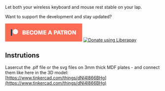 Let both your wireless keyboard and mouse rest stable on your lap.

Want to support the development and stay updated?

<a href="https://www.patreon.com/bePatron?u=24983231"><img alt="Become a Patreon" src="images/patreon_button.svg"></a> <a href="https://liberapay.com/glowingkitty/donate"><img alt="Donate using Liberapay" src="https://liberapay.com/assets/widgets/donate.svg"></a>

## Instrutions
Lasercut the .plf file or the svg files on 3mm thick MDF plates - and connect them like here in the 3D model: [https://www.tinkercad.com/things/dNl4l866BHg](https://www.tinkercad.com/things/dNl4l866BHg)